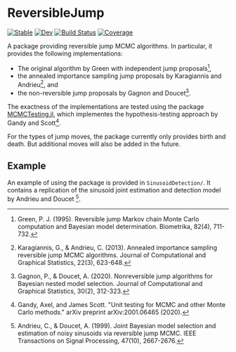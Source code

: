 # ReversibleJump

[![Stable](https://img.shields.io/badge/docs-stable-blue.svg)](https://Red-Portal.github.io/ReversibleJump.jl/stable/)
[![Dev](https://img.shields.io/badge/docs-dev-blue.svg)](https://Red-Portal.github.io/ReversibleJump.jl/dev/)
[![Build Status](https://github.com/Red-Portal/ReversibleJump.jl/actions/workflows/CI.yml/badge.svg?branch=main)](https://github.com/Red-Portal/ReversibleJump.jl/actions/workflows/CI.yml?query=branch%3Amain)
[![Coverage](https://codecov.io/gh/Red-Portal/ReversibleJump.jl/branch/main/graph/badge.svg)](https://codecov.io/gh/Red-Portal/ReversibleJump.jl)

A package providing reversible jump MCMC algorithms.
In particular, it provides the following implementations:

* The original algorithm by Green with independent jump proposals[^G1995],
* the annealed importance sampling jump proposals by Karagiannis and Andrieu[^KA2013], and
* the non-reversible jump proposals by Gagnon and Doucet[^GD2020].

The exactness of the implementations are tested using the package [MCMCTesting.jl](https://github.com/Red-Portal/MCMCTesting.jl), which implementes the hypothesis-testing approach by Gandy and Scott[^GS2020].

For the types of jump moves, the package currently only provides birth and death.
But additional moves will also be added in the future.

## Example
An example of using the package is provided in `SinusoidDetection/`.
It contains a replication of the sinusoid joint estimation and detection model by Andrieu and Doucet [^AD1999].

[^G1995]: Green, P. J. (1995). Reversible jump Markov chain Monte Carlo computation and Bayesian model determination. Biometrika, 82(4), 711-732.
[^KA2013]: Karagiannis, G., & Andrieu, C. (2013). Annealed importance sampling reversible jump MCMC algorithms. Journal of Computational and Graphical Statistics, 22(3), 623-648.
[^GD2020]: Gagnon, P., & Doucet, A. (2020). Nonreversible jump algorithms for Bayesian nested model selection. Journal of Computational and Graphical Statistics, 30(2), 312-323.
[^AD1999]: Andrieu, C., & Doucet, A. (1999). Joint Bayesian model selection and estimation of noisy sinusoids via reversible jump MCMC. IEEE Transactions on Signal Processing, 47(10), 2667-2676.
[^GS2020]: Gandy, Axel, and James Scott. "Unit testing for MCMC and other Monte Carlo methods." arXiv preprint arXiv:2001.06465 (2020).

